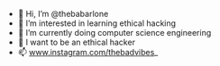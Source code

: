 - 👋 Hi, I’m @thebabarlone
- 👀 I’m interested in learning ethical hacking 
- 🌱 I’m currently doing computer science engineering 
- 💞️ I want to be an ethical hacker 
- 📫 www.instagram.com/thebadvibes_

<!---
thebabarlone/thebabarlone is a ✨ special ✨ repository because its `README.md` (this file) appears on your GitHub profile.
You can click the Preview link to take a look at your changes.
--->
